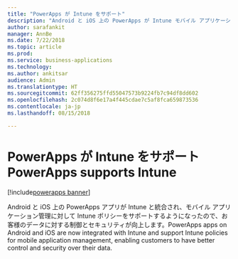 ```yaml
---
title: "PowerApps が Intune をサポート"
description: "Android と iOS 上の PowerApps が Intune モバイル アプリケーション管理をサポートするようになりました"
author: sarafankit
manager: AnnBe
ms.date: 7/22/2018
ms.topic: article
ms.prod: 
ms.service: business-applications
ms.technology: 
ms.author: ankitsar
audience: Admin
ms.translationtype: HT
ms.sourcegitcommit: 62ff356275ffd55047573b9224fb7c94df8dd602
ms.openlocfilehash: 2c074d8f6e17a4f445cdae7c5af8fca659873536
ms.contentlocale: ja-jp
ms.lasthandoff: 08/15/2018

---
```

# <a name="powerapps-supports-intune"></a><span data-ttu-id="86253-103">PowerApps が Intune をサポート</span><span class="sxs-lookup"><span data-stu-id="86253-103">PowerApps supports Intune</span></span>

[!include[powerapps banner](../includes/powerapps.md)]




<span data-ttu-id="86253-104">Android と iOS 上の PowerApps アプリが Intune と統合され、モバイル アプリケーション管理に対して Intune ポリシーをサポートするようになったので、お客様のデータに対する制御とセキュリティが向上します。</span><span class="sxs-lookup"><span data-stu-id="86253-104">PowerApps apps on Android and iOS are now integrated with Intune and support Intune policies for mobile application management, enabling customers to have better control and security over their data.</span></span>

